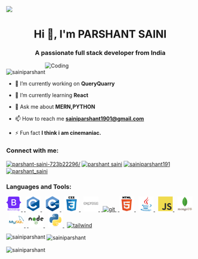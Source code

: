 <img height ="200" src ="https://github.com/sainiparshant/sainiparshant/assets/113703480/dc525579-88a8-4ef5-a73b-c470161a8206">

<h1 align="center">Hi 👋, I'm PARSHANT SAINI</h1>
<h3 align="center">A passionate full stack developer from India</h3>
<img  align="right" alt="Coding" width="400"  src= "https://github.com/sainiparshant/sainiparshant/assets/113703480/75bd7fb3-cd3c-4daf-a608-f87eb0cb7b56">


<p align="left"> <img src="https://komarev.com/ghpvc/?username=sainiparshant&label=Profile%20views&color=0e75b6&style=flat" alt="sainiparshant" /> </p>

- 🔭 I’m currently working on **QueryQuarry**

- 🌱 I’m currently learning **React**

- 💬 Ask me about **MERN,PYTHON**

- 📫 How to reach me **sainiparshant1901@gmail.com**

- ⚡ Fun fact **I think i am cinemaniac.**

<h3 align="left">Connect with me:</h3>
<p align="left">
<a href="https://linkedin.com/in/parshant-saini-723b22296/" target="blank"><img align="center" src="https://raw.githubusercontent.com/rahuldkjain/github-profile-readme-generator/master/src/images/icons/Social/linked-in-alt.svg" alt="parshant-saini-723b22296/" height="30" width="40" /></a>
<a href="https://stackoverflow.com/users/parshant saini" target="blank"><img align="center" src="https://raw.githubusercontent.com/rahuldkjain/github-profile-readme-generator/master/src/images/icons/Social/stack-overflow.svg" alt="parshant saini" height="30" width="40" /></a>
<a href="https://www.hackerrank.com/sainiparshant191" target="blank"><img align="center" src="https://raw.githubusercontent.com/rahuldkjain/github-profile-readme-generator/master/src/images/icons/Social/hackerrank.svg" alt="sainiparshant191" height="30" width="40" /></a>
<a href="https://www.leetcode.com/parshant_saini" target="blank"><img align="center" src="https://raw.githubusercontent.com/rahuldkjain/github-profile-readme-generator/master/src/images/icons/Social/leet-code.svg" alt="parshant_saini" height="30" width="40" /></a>
</p>

<h3 align="left">Languages and Tools:</h3>
<p align="left"> <a href="https://getbootstrap.com" target="_blank" rel="noreferrer"> <img src="https://raw.githubusercontent.com/devicons/devicon/master/icons/bootstrap/bootstrap-plain-wordmark.svg" alt="bootstrap" width="40" height="40"/> </a> &nbsp<a href="https://www.cprogramming.com/" target="_blank" rel="noreferrer"> <img src="https://raw.githubusercontent.com/devicons/devicon/master/icons/c/c-original.svg" alt="c" width="40" height="40"/> </a>&nbsp <a href="https://www.w3schools.com/cpp/" target="_blank" rel="noreferrer"> <img src="https://raw.githubusercontent.com/devicons/devicon/master/icons/cplusplus/cplusplus-original.svg" alt="cplusplus" width="40" height="40"/> </a>&nbsp <a href="https://www.w3schools.com/css/" target="_blank" rel="noreferrer"> <img src="https://raw.githubusercontent.com/devicons/devicon/master/icons/css3/css3-original-wordmark.svg" alt="css3" width="40" height="40"/> </a>&nbsp <a href="https://expressjs.com" target="_blank" rel="noreferrer"> <img src="https://raw.githubusercontent.com/devicons/devicon/master/icons/express/express-original-wordmark.svg" alt="express" width="40" height="40"/> </a> &nbsp<a href="https://git-scm.com/" target="_blank" rel="noreferrer"> <img src="https://www.vectorlogo.zone/logos/git-scm/git-scm-icon.svg" alt="git" width="40" height="40"/> </a> &nbsp<a href="https://www.w3.org/html/" target="_blank" rel="noreferrer"> <img src="https://raw.githubusercontent.com/devicons/devicon/master/icons/html5/html5-original-wordmark.svg" alt="html5" width="40" height="40"/> </a>&nbsp <a href="https://www.java.com" target="_blank" rel="noreferrer"> <img src="https://raw.githubusercontent.com/devicons/devicon/master/icons/java/java-original.svg" alt="java" width="40" height="40"/> </a>&nbsp <a href="https://developer.mozilla.org/en-US/docs/Web/JavaScript" target="_blank" rel="noreferrer"> <img src="https://raw.githubusercontent.com/devicons/devicon/master/icons/javascript/javascript-original.svg" alt="javascript" width="40" height="40"/> </a>&nbsp <a href="https://www.mongodb.com/" target="_blank" rel="noreferrer"> <img src="https://raw.githubusercontent.com/devicons/devicon/master/icons/mongodb/mongodb-original-wordmark.svg" alt="mongodb" width="40" height="40"/> </a>&nbsp <a href="https://www.mysql.com/" target="_blank" rel="noreferrer"> <img src="https://raw.githubusercontent.com/devicons/devicon/master/icons/mysql/mysql-original-wordmark.svg" alt="mysql" width="40" height="40"/> </a> &nbsp<a href="https://nodejs.org" target="_blank" rel="noreferrer"> <img src="https://raw.githubusercontent.com/devicons/devicon/master/icons/nodejs/nodejs-original-wordmark.svg" alt="nodejs" width="40" height="40"/> </a>&nbsp <a href="https://www.python.org" target="_blank" rel="noreferrer"> <img src="https://raw.githubusercontent.com/devicons/devicon/master/icons/python/python-original.svg" alt="python" width="40" height="40"/> </a>&nbsp <a href="https://tailwindcss.com/" target="_blank" rel="noreferrer"> <img src="https://www.vectorlogo.zone/logos/tailwindcss/tailwindcss-icon.svg" alt="tailwind" width="40" height="40"/> </a> </p>

<p><img align="left" src="https://github-readme-stats.vercel.app/api/top-langs?username=sainiparshant&show_icons=true&locale=en&layout=compact" alt="sainiparshant" /></p>

<p>&nbsp;<img align="center" src="https://github-readme-stats.vercel.app/api?username=sainiparshant&show_icons=true&locale=en" alt="sainiparshant" /></p>

<p><img align="center" src="https://github-readme-streak-stats.herokuapp.com/?user=sainiparshant&" alt="sainiparshant" /></p>

